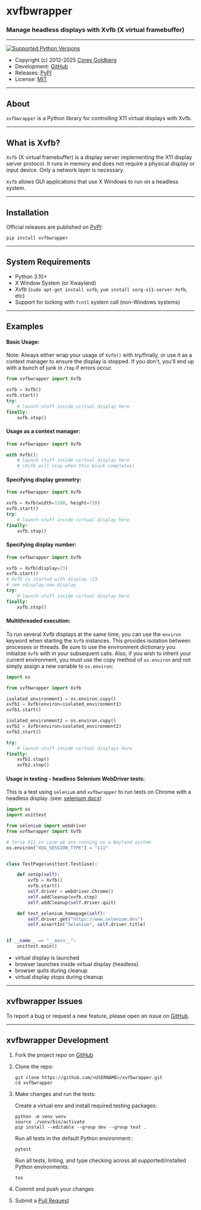 # xvfbwrapper

### Manage headless displays with Xvfb (X virtual framebuffer)

----

[![Supported Python Versions](https://img.shields.io/pypi/pyversions/xvfbwrapper)](https://pypi.org/project/xvfbwrapper)

- Copyright (c) 2012-2025 [Corey Goldberg][github-profile]
- Development: [GitHub][github-repo]
- Releases: [PyPI][pypi-home]
- License: [MIT][mit-license]

----

## About

`xvfbwrapper` is a Python library for controlling X11 virtual displays with Xvfb.

----

## What is Xvfb?


`Xvfb` (X virtual framebuffer) is a display server implementing the X11
display server protocol. It runs in memory and does not require a physical
display or input device. Only a network layer is necessary.

`Xvfb` allows GUI applications that use X Windows to run on a headless system.

----

## Installation

Official releases are published on [PyPI][pypi-home]:

```
pip install xvfbwrapper
```

----

## System Requirements

- Python 3.10+
- X Window System (or Xwayland)
- Xvfb (`sudo apt-get install xvfb`, `yum install xorg-x11-server-Xvfb`, etc)
- Support for locking with `fcntl` system call (non-Windows systems)

----

## Examples

#### Basic Usage:

Note: Always either wrap your usage of `Xvfb()` with try/finally, or use it as
a context manager to ensure the display is stopped. If you don't, you'll end up
with a bunch of junk in `/tmp` if errors occur.

```python
from xvfbwrapper import Xvfb

xvfb = Xvfb()
xvfb.start()
try:
    # launch stuff inside virtual display here
finally:
    xvfb.stop()
```

#### Usage as a context manager:

```python
from xvfbwrapper import Xvfb

with Xvfb():
    # launch stuff inside virtual display here
    # (Xvfb will stop when this block completes)
```

#### Specifying display geometry:

```python
from xvfbwrapper import Xvfb

xvfb = Xvfb(width=1280, height=720)
xvfb.start()
try:
    # launch stuff inside virtual display here
finally:
    xvfb.stop()
```

#### Specifying display number:

```python
from xvfbwrapper import Xvfb

xvfb = Xvfb(display=23)
xvfb.start()
# Xvfb is started with display :23
# see vdisplay.new_display
try:
    # launch stuff inside virtual display here
finally:
    xvfb.stop()
```

#### Multithreaded execution:

To run several Xvfb displays at the same time, you can use the `environ`
keyword when starting the `Xvfb` instances. This provides isolation between
processes or threads. Be sure to use the environment dictionary you initialize
`Xvfb` with in your subsequent calls. Also, if you wish to inherit your current
environment, you must use the copy method of `os.environ` and not simply
assign a new variable to `os.environ`:

```python
import os

from xvfbwrapper import Xvfb

isolated_environment1 = os.environ.copy()
xvfb1 = Xvfb(environ=isolated_environment1)
xvfb1.start()

isolated_environment2 = os.environ.copy()
xvfb2 = Xvfb(environ=isolated_environment2)
xvfb2.start()

try:
    # launch stuff inside virtual displays here
finally:
    xvfb1.stop()
    xvfb2.stop()
```

#### Usage in testing - headless Selenium WebDriver tests:

This is a test using `selenium` and `xvfbwrapper` to run tests
on Chrome with a headless display. (see: [selenium docs][selenium-docs])

[selenium-docs]: https://www.selenium.dev/selenium/docs/api/py

```python
import os
import unittest

from selenium import webdriver
from xvfbwrapper import Xvfb

# force X11 in case we are running on a Wayland system
os.environ["XDG_SESSION_TYPE"] = "x11"


class TestPage(unittest.TestCase):

    def setUp(self):
        xvfb = Xvfb()
        xvfb.start()
        self.driver = webdriver.Chrome()
        self.addCleanup(xvfb.stop)
        self.addCleanup(self.driver.quit)

    def test_selenium_homepage(self):
        self.driver.get("https://www.selenium.dev")
        self.assertIn("Selenium", self.driver.title)


if __name__ == "__main__":
    unittest.main()
```

- virtual display is launched
- browser launches inside virtual display (headless)
- browser quits during cleanup
- virtual display stops during cleanup

----

## xvfbwrapper Issues

To report a bug or request a new feature, please open an issue on [GitHub][github-issues].

----

## xvfbwrapper Development

1. Fork the project repo on [GitHub][github-repo]

2. Clone the repo:

    ```
    git clone https://github.com/<USERNAME>/xvfbwrapper.git
    cd xvfbwrapper
    ```

3. Make changes and run the tests:

    Create a virtual env and install required testing packages:

    ```
    python -m venv venv
    source ./venv/bin/activate
    pip install --editable --group dev --group test .
    ```

    Run all tests in the default Python environment::

    ```
    pytest
    ```

    Run all tests, linting, and type checking across all supported/installed
    Python environments:

    ```
    tox
    ```

4. Commit and push your changes

5. Submit a [Pull Request][github-prs]


[github-profile]: https://github.com/cgoldberg
[github-repo]: https://github.com/cgoldberg/xvfbwrapper
[github-issues]: https://github.com/cgoldberg/xvfbwrapper/issues
[github-prs]: https://github.com/cgoldberg/xvfbwrapper/pulls
[pypi-home]: https://pypi.org/project/xvfbwrapper
[mit-license]: https://raw.githubusercontent.com/cgoldberg/xvfbwrapper/refs/heads/master/LICENSE
